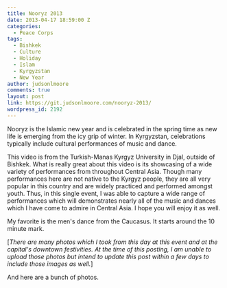 ```yaml
---
title: Nooryz 2013
date: 2013-04-17 18:59:00 Z
categories:
  - Peace Corps
tags:
  - Bishkek
  - Culture
  - Holiday
  - Islam
  - Kyrgyzstan
  - New Year
author: judsonlmoore
comments: true
layout: post
link: https://git.judsonlmoore.com/nooryz-2013/
wordpress_id: 2192
---
```


Nooryz is the Islamic new year and is celebrated in the spring time as new life is emerging from the icy grip of winter. In Kyrgyzstan, celebrations typically include cultural performances of music and dance.

This video is from the Turkish-Manas Kyrgyz University in Djal, outside of Bishkek. What is really great about this video is its showcasing of a wide variety of performances from throughout Central Asia. Though many performances here are not native to the Kyrgyz people, they are all very popular in this country and are widely practiced and performed amongst youth. Thus, in this single event, I was able to capture a wide range of performances which will demonstrates nearly all of the music and dances which I have come to admire in Central Asia. I hope you will enjoy it as well.

My favorite is the men's dance from the Caucasus. It starts around the 10 minute mark.

[_There are many photos which I took from this day at this event and at the capital's downtown festivities. At the time of this posting, I am unable to upload those photos but intend to update this post within a few days to include those images as well._]

And here are a bunch of photos.
